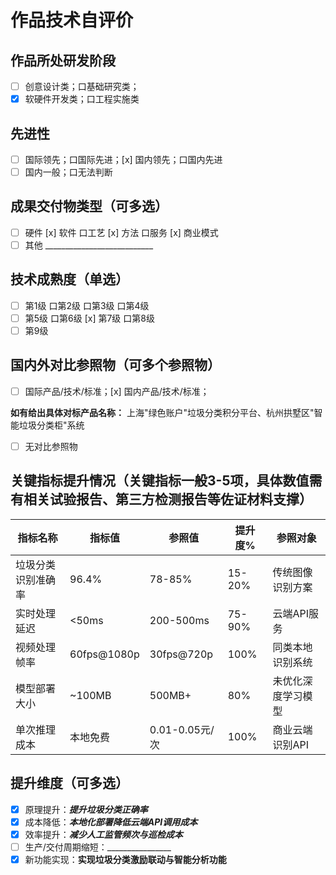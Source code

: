 # 作品技术自评价

## 作品所处研发阶段
- [ ] 创意设计类；口基础研究类；
- [x] 软硬件开发类；口工程实施类

## 先进性
- [ ] 国际领先；口国际先进；[x] 国内领先；口国内先进
- [ ] 国内一般；口无法判断

## 成果交付物类型（可多选）
- [ ] 硬件 [x] 软件 口工艺 [x] 方法 口服务 [x] 商业模式
- [ ] 其他 ___________________________

## 技术成熟度（单选）
- [ ] 第1级 口第2级 口第3级 口第4级
- [ ] 第5级 口第6级 [x] 第7级 口第8级
- [ ] 第9级

## 国内外对比参照物（可多个参照物）
- [ ] 国际产品/技术/标准；[x] 国内产品/技术/标准；

**如有给出具体对标产品名称：** 上海"绿色账户"垃圾分类积分平台、杭州拱墅区"智能垃圾分类柜"系统

- [ ] 无对比参照物

## 关键指标提升情况（关键指标一般3-5项，具体数值需有相关试验报告、第三方检测报告等佐证材料支撑）

| 指标名称 | 指标值 | 参照值 | 提升度% | 参照对象 |
|---------|-------|-------|--------|---------|
| 垃圾分类识别准确率 | 96.4% | 78-85% | 15-20% | 传统图像识别方案 |
| 实时处理延迟 | <50ms | 200-500ms | 75-90% | 云端API服务 |
| 视频处理帧率 | 60fps@1080p | 30fps@720p | 100% | 同类本地识别系统 |
| 模型部署大小 | ~100MB | 500MB+ | 80% | 未优化深度学习模型 |
| 单次推理成本 | 本地免费 | 0.01-0.05元/次 | 100% | 商业云端识别API |

## 提升维度（可多选）
- [x] 原理提升：___提升垃圾分类正确率___
- [x] 成本降低：___本地化部署降低云端API调用成本___
- [x] 效率提升：___减少人工监管频次与巡检成本___
- [ ] 生产/交付周期缩短：________________
- [x] 新功能实现：__实现垃圾分类激励联动与智能分析功能__